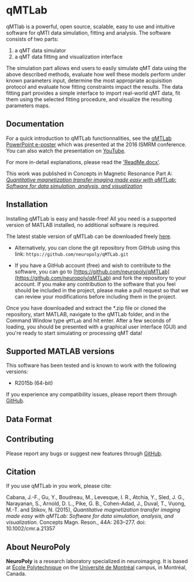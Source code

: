 # qMTLab

qMTlab is a powerful, open source, scalable, easy to use and intuitive software for qMTI data simulation, fitting and analysis. The software consists of two parts:
1) a qMT data simulator
2) a qMT data fitting and visualization interface

The simulation part allows end users to easily simulate qMT data using the above described methods, evaluate how well these models perform under known parameters input, determine the most appropriate acquisition protocol and evaluate how fitting constraints impact the results. The data fitting part provides a simple interface to import real-world qMT data, fit them using the selected fitting procedure, and visualize the resulting parameters maps.

## Documentation

For a quick introduction to qMTLab functionnalities, see the [qMTLab PowerPoint e-poster](https://github.com/neuropoly/qMTLab/raw/master/qMTLab-Presentation.ppsx) which was presented at the 2016 ISMRM conference. You can also watch the presentation on [YouTube](https://youtu.be/WG0tVe-SFww).

For more in-detail explanations, please read the ['ReadMe.docx'](https://github.com/neuropoly/qMTLab/raw/master/ReadMe.docx).

This work was published in Concepts in Magnetic Resonance Part A: [*Quantitative magnetization transfer imaging made easy with qMTLab: Software for data simulation, analysis, and visualization*](http://onlinelibrary.wiley.com/doi/10.1002/cmr.a.21357/abstract)

## Installation

Installing qMTLab is easy and hassle-free! All you need is a supported version of MATLAB installed, no additional software is required. 

The latest stable version of qMTLab can be downloaded freely [here](https://github.com/neuropoly/qMTLab/tarball/master).

* Alternatively, you can clone the git repository from GitHub using this link: `https://github.com/neuropoly/qMTLab.git` 

* If you have a GitHub account (free) and wish to contribute to the software, you can go to [https://github.com/neuropoly/qMTLab](https://github.com/neuropoly/qMTLab) and fork the repository to your account. If you make any contribution to the software that you feel should be included in the project, please make a pull request so that we can review your modifications before including them in the project.

Once you have downloaded and extract the *.zip file or cloned the repository, start MATLAB, navigate to the qMTLab folder, and in the Command Window type `qMTLab` and hit enter. After a few seconds of loading, you should be presented with a graphical user interface (GUI) and you're ready to start simulating or processing qMT data!

## Supported MATLAB versions

This software has been tested and is known to work with the following versions:

* R2015b (64-bit)

If you experience any compatibility issues, please report them through [GitHub](https://github.com/neuropoly/qMTLab/issues).

## Data Format

## Contributing

Please report any bugs or suggest new features through [GitHub](https://github.com/neuropoly/qMTLab/issues).

## Citation

If you use qMTLab in you work, please cite:

Cabana, J.-F., Gu, Y., Boudreau, M., Levesque, I. R., Atchia, Y., Sled, J. G., Narayanan, S., Arnold, D. L., Pike, G. B., Cohen-Adad, J., Duval, T., Vuong, M.-T. and Stikov, N. (2015), _Quantitative magnetization transfer imaging made easy with qMTLab: Software for data simulation, analysis, and visualization_. Concepts Magn. Reson., 44A: 263–277. doi: 10.1002/cmr.a.21357

## About NeuroPoly

**NeuroPoly** is a research laboratory specialized in neuroimaging. It is based at [École Polytechnique](http://www.polymtl.ca) on the [Université de Montréal](http://www.umontreal.ca) campus, in Montréal, Canada.
